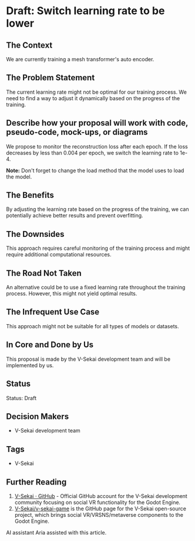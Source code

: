 # Draft: Switch learning rate to be lower

## The Context

We are currently training a mesh transformer's auto encoder.

## The Problem Statement

The current learning rate might not be optimal for our training process. We need to find a way to adjust it dynamically based on the progress of the training.

## Describe how your proposal will work with code, pseudo-code, mock-ups, or diagrams

We propose to monitor the reconstruction loss after each epoch. If the loss decreases by less than 0.004 per epoch, we switch the learning rate to 1e-4.

**Note:** Don't forget to change the load method that the model uses to load the model.

## The Benefits

By adjusting the learning rate based on the progress of the training, we can potentially achieve better results and prevent overfitting.

## The Downsides

This approach requires careful monitoring of the training process and might require additional computational resources.

## The Road Not Taken

An alternative could be to use a fixed learning rate throughout the training process. However, this might not yield optimal results.

## The Infrequent Use Case

This approach might not be suitable for all types of models or datasets.

## In Core and Done by Us

This proposal is made by the V-Sekai development team and will be implemented by us.

## Status

Status: Draft <!-- Draft | Proposed | Rejected | Accepted | Deprecated | Superseded by -->

## Decision Makers

- V-Sekai development team

## Tags

- V-Sekai

## Further Reading

1. [V-Sekai · GitHub](https://github.com/v-sekai) - Official GitHub account for the V-Sekai development community focusing on social VR functionality for the Godot Engine.
2. [V-Sekai/v-sekai-game](https://github.com/v-sekai/v-sekai-game) is the GitHub page for the V-Sekai open-source project, which brings social VR/VRSNS/metaverse components to the Godot Engine.

AI assistant Aria assisted with this article.
